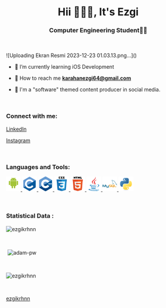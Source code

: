  <h1 align="center">Hii 🙋🏻‍♀️, It's Ezgi </h1>
<h3 align="center"> Computer Engineering Student💅🏻 </h3>

<br>

<br>
![Uploading Ekran Resmi 2023-12-23 01.03.13.png…]()

 
 
<br>


- 💜 I’m currently learning iOS Development

- 📩 How to reach me **karahanezgi64@gmail.com**

- 🍭 I'm a "software" themed content producer in social media.

<br>

<h3 align="left">Connect with me:</h3>
<p align="left">
  <a  href="https://www.linkedin.com/in/ezgikrhnn/">LinkedIn</a>
      
 <a href="https://www.instagram.com/codewbnezgirl/">Instagram</a>
</p>

<br>

<h3 align="left">Languages and Tools:</h3>
<p align="left"> <a href="https://developer.android.com" target="_blank" rel="noreferrer"> <img
      src="https://raw.githubusercontent.com/devicons/devicon/master/icons/android/android-original-wordmark.svg"
      alt="android" width="40" height="40" /> </a> <a href="https://www.cprogramming.com/" target="_blank"
    rel="noreferrer"> <img src="https://raw.githubusercontent.com/devicons/devicon/master/icons/c/c-original.svg"
      alt="c" width="40" height="40" /> </a> <a href="https://www.w3schools.com/cpp/" target="_blank" rel="noreferrer">
    <img src="https://raw.githubusercontent.com/devicons/devicon/master/icons/cplusplus/cplusplus-original.svg"
      alt="cplusplus" width="40" height="40" /> </a> <a href="https://www.w3schools.com/css/" target="_blank"
    rel="noreferrer"> <img
      src="https://raw.githubusercontent.com/devicons/devicon/master/icons/css3/css3-original-wordmark.svg" alt="css3"
      width="40" height="40" /> </a> <a href="https://www.w3.org/html/" target="_blank" rel="noreferrer"> <img
      src="https://raw.githubusercontent.com/devicons/devicon/master/icons/html5/html5-original-wordmark.svg"
      alt="html5" width="40" height="40" /> </a> <a href="https://www.java.com" target="_blank" rel="noreferrer"> <img
      src="https://raw.githubusercontent.com/devicons/devicon/master/icons/java/java-original.svg" alt="java" width="40"
      height="40" /> </a>  <a href="https://www.mysql.com/" target="_blank" rel="noreferrer"> <img
      src="https://raw.githubusercontent.com/devicons/devicon/master/icons/mysql/mysql-original-wordmark.svg"
      alt="mysql" width="40" height="40" /> </a> </a> <a href="https://www.python.org" target="_blank" rel="noreferrer"> <img
      src="https://raw.githubusercontent.com/devicons/devicon/master/icons/python/python-original.svg" alt="python"
      width="40" height="40" /> </a> </p>

<br>

<h3>Statistical Data : </h3>
<p><img align="center"
    src="https://github-readme-stats.vercel.app/api/top-langs?username=ezgikrhnn&show_icons=true&locale=en&bg_color=0d1117&text_color=ffffff&layout=compact"
    alt="ezgikrhnn" 
    bg_color=#808080/></p>

<br>

<p>&nbsp;<img align="center" src="https://github-readme-stats.vercel.app/api?username=ezgikrhnn&show_icons=true&locale=en&bg_color=0d1117&text_color=ffffff&repo=convoychat"
    alt="adam-pw" /></p>

<br>

<p><img align="center" src="https://github-readme-streak-stats.herokuapp.com/?user=ezgikrhnn&theme=dark&background=0d1117&date_format=M%20j%5B%2C%20Y%5D" alt="ezgikrhnn" /></p>
      
<p align="left"> <a href="https://twitter.com/" target="blank"><img
      src="https://img.shields.io/twitter/follow/?logo=twitter&style=for-the-badge" alt="" /></a> </p>

[ezgikrhnn](https://github.com/ezgikrhnn)


 

 

